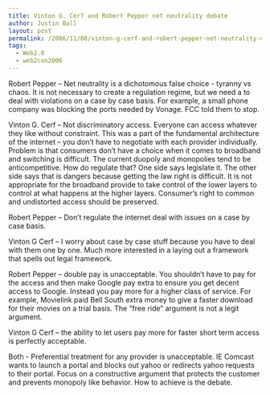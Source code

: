 ```yaml
---
title: Vinton G. Cerf and Robert Pepper net neutrality debate
author: Justin Ball
layout: post
permalink: /2006/11/08/vinton-g-cerf-and-robert-pepper-net-neutrality-debatevinton-g-cerf-and-robert-pepper-net-neutrality-debate.html
tags:
  - Web2.0
  - web2con2006
---
```



Robert Pepper – Net neutrality is a dichotomous false choice - tyranny vs chaos. It is not necessary to create a regulation regime, but we need a to deal with violations on a case by case basis. For example, a small phone company was blocking the ports needed by Vonage. FCC told them to stop.

Vinton G. Cerf – Not discriminatory access. Everyone can access whatever they like without constraint. This was a part of the fundamental architecture of the internet – you don’t have to negotiate with each provider individually. Problem is that consumers don’t have a choice when it comes to broadband and switching is difficult. The current duopoly and monopolies tend to be anticompetitive. How do regulate that? One side says legislate it. The other side says that is dangers because getting the law right is difficult. It is not appropriate for the broadband provide to take control of the lower layers to control at what happens at the higher layers. Consumer’s right to common and undistorted access should be preserved.

Robert Pepper – Don’t regulate the internet deal with issues on a case by case basis.

Vinton G Cerf – I worry about case by case stuff because you have to deal with them one by one. Much more interested in a laying out a framework that spells out legal framework.

Robert Pepper – double pay is unacceptable. You shouldn’t have to pay for the access and then make Google pay extra to ensure you get decent access to Google. Instead you pay more for a higher class of service. For example, Movielink paid Bell South extra money to give a faster download for their movies on a trial basis. The “free ride” argument is not a legit argument.

Vinton G Cerf – the ability to let users pay more for faster short term access is perfectly acceptable.

Both - Preferential treatment for any provider is unacceptable. IE Comcast wants to launch a portal and blocks out yahoo or redirects yahoo requests to their portal. Focus on a constructive argument that protects the customer and prevents monopoly like behavior. How to achieve is the debate.